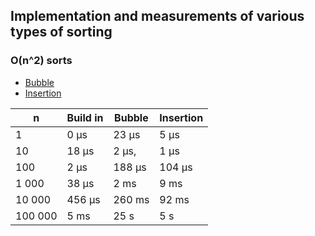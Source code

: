 ## Implementation and measurements of various types of sorting

### O(n^2) sorts

* [Bubble](n2/BubbleSort)
* [Insertion](n2/InsertionSort)

| n       | Build in | Bubble  | Insertion |
| ------- | -------- | ------- | --------- |
| 1       | 0 μs     | 23 μs   | 5 μs      |
| 10      | 18 μs    | 2 μs,   | 1 μs      |
| 100     | 2 μs     | 188 μs  | 104 μs    |
| 1 000   | 38 μs    | 2 ms    | 9 ms      |
| 10 000  | 456 μs   | 260 ms  | 92 ms     |
| 100 000 | 5 ms     | 25 s    | 5 s       |

